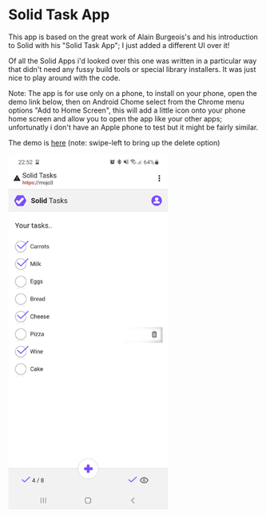 # Solid Task App

This app is based on the great work of Alain Burgeois's and his introduction to Solid with his "Solid Task App";  I just added a different UI over it!

Of all the Solid Apps i'd looked over this one was written in a particular way that didn't need any fussy build tools or special library installers. It was just nice to play around with the code.

Note: The app is for use only on a phone, to install on your phone,  open the demo link below,  then on Android Chome select from the Chrome menu options "Add to Home Screen",  this will add a little icon onto your phone home screen and allow you to open the app like your other apps;  unfortunatly i don't have an Apple phone to test but it might be fairly similar.

The demo is [here](https://julian-cole.github.io/solid-task-app/)  (note: swipe-left to bring up the delete option)


<img src="Screenshot_20220502-225232_Chrome.jpg" alt="Solid Task App" width="320"/>
